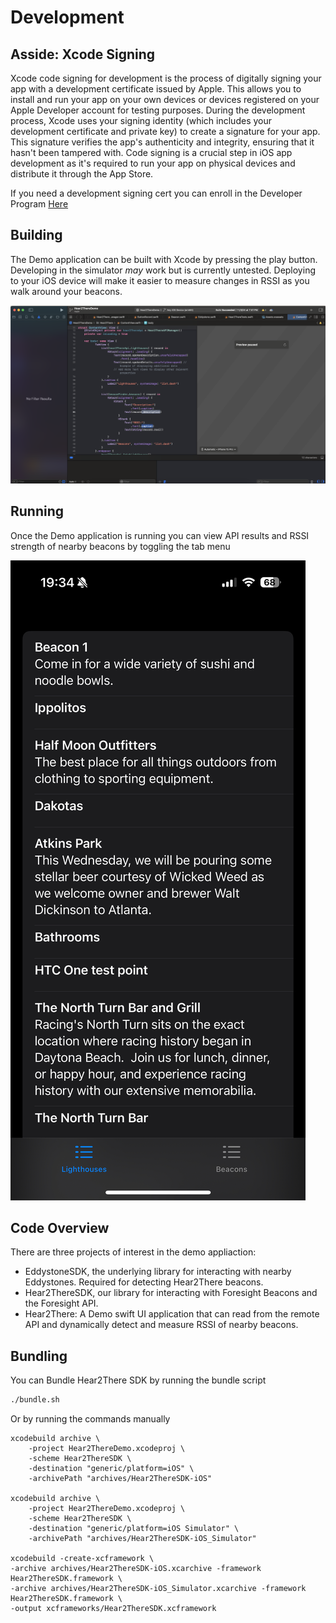 # Development

## Asside: Xcode Signing
Xcode code signing for development is the process of digitally signing your app with a development certificate issued by Apple. This allows you to install and run your app on your own devices or devices registered on your Apple Developer account for testing purposes.  During the development process, Xcode uses your signing identity (which includes your development certificate and private key) to create a signature for your app. This signature verifies the app's authenticity and integrity, ensuring that it hasn't been tampered with.  Code signing is a crucial step in iOS app development as it's required to run your app on physical devices and distribute it through the App Store.

If you need a development signing cert you can enroll in the Developer Program [Here](https://developer.apple.com/programs/enroll/)


## Building 
The Demo application can be built with Xcode by pressing the play button. Developing in the simulator *may* work but is currently untested. Deploying to your iOS device will make it easier to measure changes in RSSI as you walk around your beacons.

![alt text](docs/xcode.png)


## Running
Once the Demo application is running you can view API results and RSSI strength of nearby beacons by toggling the tab menu

![alt text](docs/ios.png)


## Code Overview
There are three projects of interest in the demo appliaction:

* EddystoneSDK, the underlying library for interacting with nearby Eddystones. Required for detecting Hear2There beacons.
* Hear2ThereSDK, our library for interacting with Foresight Beacons and the Foresight API.
* Hear2There: A Demo swift UI application that can read from the remote API and dynamically detect and measure RSSI of nearby beacons.


## Bundling
You can Bundle Hear2There SDK by running the bundle script

```sh
./bundle.sh
```
Or by running the commands manually
```
xcodebuild archive \
    -project Hear2ThereDemo.xcodeproj \
    -scheme Hear2ThereSDK \
    -destination "generic/platform=iOS" \
    -archivePath "archives/Hear2ThereSDK-iOS"

xcodebuild archive \
    -project Hear2ThereDemo.xcodeproj \
    -scheme Hear2ThereSDK \
    -destination "generic/platform=iOS Simulator" \
    -archivePath "archives/Hear2ThereSDK-iOS_Simulator"

xcodebuild -create-xcframework \
-archive archives/Hear2ThereSDK-iOS.xcarchive -framework Hear2ThereSDK.framework \
-archive archives/Hear2ThereSDK-iOS_Simulator.xcarchive -framework Hear2ThereSDK.framework \
-output xcframeworks/Hear2ThereSDK.xcframework
```